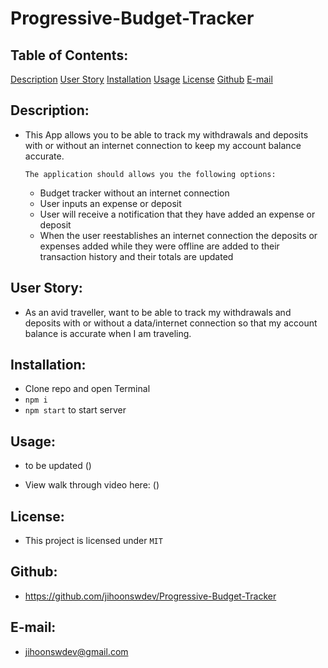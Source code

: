 # Progressive-Budget-Tracker

## Table of Contents:
  [Description](#Description)
  [User Story](#UserStory)
  [Installation](#Installation)
  [Usage](#Usage)
  [License](#License)
  [Github](#Github)
  [E-mail](#E-mail)

## Description:
* This App allows you to be able to track my withdrawals and deposits with or without an internet connection to keep my account balance accurate.

    `The application should allows you the following options:`

    * Budget tracker without an internet connection
    * User inputs an expense or deposit
    * User will receive a notification that they have added an expense or deposit
    * When the user reestablishes an internet connection the deposits or expenses added while they were offline are added to their transaction history and their totals are updated

## User Story:
* As an avid traveller, want to be able to track my withdrawals and deposits with or without a data/internet connection so that my account balance is accurate when I am traveling.

## Installation:
* Clone repo and open Terminal
* `npm i` 
* `npm start` to start server

## Usage:
* to be updated ()

* View walk through video here: ()

## License:
* This project is licensed under `MIT`

## Github:
* https://github.com/jihoonswdev/Progressive-Budget-Tracker

## E-mail:
* jihoonswdev@gmail.com